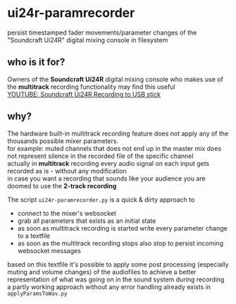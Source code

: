 # ui24r-paramrecorder
persist timestamped fader movements/parameter changes of the "Soundcraft Ui24R" digital mixing console in filesystem


## who is it for?
Owners of the **Soundcraft Ui24R** digital mixing console who makes use of the **multitrack** recording functionality may find this useful  
[YOUTUBE: Soundcraft Ui24R Recording to USB stick](https://www.youtube.com/watch?v=VvjQg027TaE)

## why?
The hardware built-in multitrack recording feature does not apply any of the thousands possible mixer parameters.  
for example: muted channels that does not end up in the master mix does not represent silence in the recorded file of the specific channel  
actually in **multitrack** recording every audio signal on each input gets recorded as is - without any modification  
in case you want a recording that sounds like your audience you are doomed to use the **2-track recording**


The script `ui24r-paramrecorder.py` is a quick & dirty approach to
  * connect to the mixer's websocket
  * grab all parameters that exists as an initial state
  * as soon as multitrack recording is started write every parameter change to a textfile
  * as soon as the multitrack recording stops also stop to persist incoming websocket messages

based on this textfile it's possible to apply some post processing (especially muting and volume changes) of the audiofiles to achieve a better representation of what was going on in the sound system during recording  
a partly working approach without any error handling already exists in `applyParamsToWav.py`

